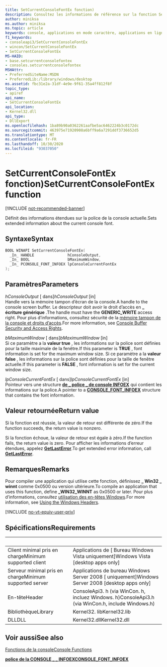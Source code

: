 ```yaml
---
title: SetCurrentConsoleFontEx fonction)
description: Consultez les informations de référence sur la fonction SetCurrentConsoleFontEx, qui définit des informations étendues sur la police de la console actuelle.
author: miniksa
ms.author: miniksa
ms.topic: article
keywords: console, applications en mode caractère, applications en ligne de commande, applications de terminal, API console
f1_keywords:
- consoleapi3/SetCurrentConsoleFontEx
- wincon/SetCurrentConsoleFontEx
- SetCurrentConsoleFontEx
MS-HAID:
- base.setcurrentconsolefontex
- consoles.setcurrentconsolefontex
MSHAttr:
- PreferredSiteName:MSDN
- PreferredLib:/library/windows/desktop
ms.assetid: fbc31e2a-31df-4e9e-9f61-35a4ff812f8f
topic_type:
- apiref
api_name:
- SetCurrentConsoleFontEx
api_location:
- Kernel32.dll
api_type:
- DllExport
ms.openlocfilehash: 1ba89b90a0362261aafbe5ac6462224b3c0172dc
ms.sourcegitcommit: 463975e71920908a6bff9a6a7291ddf3736652d5
ms.translationtype: MT
ms.contentlocale: fr-FR
ms.lasthandoff: 10/30/2020
ms.locfileid: "93037050"
---
```

# <a name="setcurrentconsolefontex-function"></a><span data-ttu-id="760fb-104">SetCurrentConsoleFontEx fonction)</span><span class="sxs-lookup"><span data-stu-id="760fb-104">SetCurrentConsoleFontEx function</span></span>

[!INCLUDE [not-recommended-banner](./includes/not-recommended-banner.md)]

<span data-ttu-id="760fb-105">Définit des informations étendues sur la police de la console actuelle.</span><span class="sxs-lookup"><span data-stu-id="760fb-105">Sets extended information about the current console font.</span></span>

## <a name="syntax"></a><span data-ttu-id="760fb-106">Syntaxe</span><span class="sxs-lookup"><span data-stu-id="760fb-106">Syntax</span></span>

```C
BOOL WINAPI SetCurrentConsoleFontEx(
  _In_ HANDLE               hConsoleOutput,
  _In_ BOOL                 bMaximumWindow,
  _In_ PCONSOLE_FONT_INFOEX lpConsoleCurrentFontEx
);
```

## <a name="parameters"></a><span data-ttu-id="760fb-107">Paramètres</span><span class="sxs-lookup"><span data-stu-id="760fb-107">Parameters</span></span>

<span data-ttu-id="760fb-108">*hConsoleOutput* \[ dans\]</span><span class="sxs-lookup"><span data-stu-id="760fb-108">*hConsoleOutput* \[in\]</span></span>  
<span data-ttu-id="760fb-109">Handle vers la mémoire tampon d’écran de la console.</span><span class="sxs-lookup"><span data-stu-id="760fb-109">A handle to the console screen buffer.</span></span> <span data-ttu-id="760fb-110">Le descripteur doit avoir le droit d’accès en **\_ écriture générique** .</span><span class="sxs-lookup"><span data-stu-id="760fb-110">The handle must have the **GENERIC\_WRITE** access right.</span></span> <span data-ttu-id="760fb-111">Pour plus d’informations, consultez sécurité de la [mémoire tampon de la console et droits d’accès](console-buffer-security-and-access-rights.md).</span><span class="sxs-lookup"><span data-stu-id="760fb-111">For more information, see [Console Buffer Security and Access Rights](console-buffer-security-and-access-rights.md).</span></span>

<span data-ttu-id="760fb-112">*bMaximumWindow* \[ dans\]</span><span class="sxs-lookup"><span data-stu-id="760fb-112">*bMaximumWindow* \[in\]</span></span>  
<span data-ttu-id="760fb-113">Si ce paramètre a la **valeur true** , les informations sur la police sont définies pour la taille maximale de la fenêtre.</span><span class="sxs-lookup"><span data-stu-id="760fb-113">If this parameter is **TRUE** , font information is set for the maximum window size.</span></span> <span data-ttu-id="760fb-114">Si ce paramètre a la **valeur false** , les informations sur la police sont définies pour la taille de fenêtre actuelle.</span><span class="sxs-lookup"><span data-stu-id="760fb-114">If this parameter is **FALSE** , font information is set for the current window size.</span></span>

<span data-ttu-id="760fb-115">*lpConsoleCurrentFontEx* \[ dans\]</span><span class="sxs-lookup"><span data-stu-id="760fb-115">*lpConsoleCurrentFontEx* \[in\]</span></span>  
<span data-ttu-id="760fb-116">Pointeur vers une structure [**de \_ police \_ de console INFOEX**](console-font-infoex.md) qui contient les informations sur la police.</span><span class="sxs-lookup"><span data-stu-id="760fb-116">A pointer to a [**CONSOLE\_FONT\_INFOEX**](console-font-infoex.md) structure that contains the font information.</span></span>

## <a name="return-value"></a><span data-ttu-id="760fb-117">Valeur retournée</span><span class="sxs-lookup"><span data-stu-id="760fb-117">Return value</span></span>

<span data-ttu-id="760fb-118">Si la fonction est réussie, la valeur de retour est différente de zéro.</span><span class="sxs-lookup"><span data-stu-id="760fb-118">If the function succeeds, the return value is nonzero.</span></span>

<span data-ttu-id="760fb-119">Si la fonction échoue, la valeur de retour est égale à zéro.</span><span class="sxs-lookup"><span data-stu-id="760fb-119">If the function fails, the return value is zero.</span></span> <span data-ttu-id="760fb-120">Pour afficher les informations d’erreur étendues, appelez [**GetLastError**](https://msdn.microsoft.com/library/windows/desktop/ms679360).</span><span class="sxs-lookup"><span data-stu-id="760fb-120">To get extended error information, call [**GetLastError**](https://msdn.microsoft.com/library/windows/desktop/ms679360).</span></span>

## <a name="remarks"></a><span data-ttu-id="760fb-121">Remarques</span><span class="sxs-lookup"><span data-stu-id="760fb-121">Remarks</span></span>

<span data-ttu-id="760fb-122">Pour compiler une application qui utilise cette fonction, définissez **\_ Win32 \_ winnt** comme 0x0500 ou version ultérieure.</span><span class="sxs-lookup"><span data-stu-id="760fb-122">To compile an application that uses this function, define **\_WIN32\_WINNT** as 0x0500 or later.</span></span> <span data-ttu-id="760fb-123">Pour plus d’informations, consultez [utilisation des en-têtes Windows](https://msdn.microsoft.com/library/windows/desktop/aa383745).</span><span class="sxs-lookup"><span data-stu-id="760fb-123">For more information, see [Using the Windows Headers](https://msdn.microsoft.com/library/windows/desktop/aa383745).</span></span>

[!INCLUDE [no-vt-equiv-user-priv](./includes/no-vt-equiv-user-priv.md)]

## <a name="requirements"></a><span data-ttu-id="760fb-124">Spécifications</span><span class="sxs-lookup"><span data-stu-id="760fb-124">Requirements</span></span>

| &nbsp; | &nbsp; |
|-|-|
| <span data-ttu-id="760fb-125">Client minimal pris en charge</span><span class="sxs-lookup"><span data-stu-id="760fb-125">Minimum supported client</span></span> | <span data-ttu-id="760fb-126">Applications de \[ Bureau Windows Vista uniquement\]</span><span class="sxs-lookup"><span data-stu-id="760fb-126">Windows Vista \[desktop apps only\]</span></span> |
| <span data-ttu-id="760fb-127">Serveur minimal pris en charge</span><span class="sxs-lookup"><span data-stu-id="760fb-127">Minimum supported server</span></span> | <span data-ttu-id="760fb-128">Applications de bureau Windows Server 2008 \[ uniquement\]</span><span class="sxs-lookup"><span data-stu-id="760fb-128">Windows Server 2008 \[desktop apps only\]</span></span> |
| <span data-ttu-id="760fb-129">En-tête</span><span class="sxs-lookup"><span data-stu-id="760fb-129">Header</span></span> | <span data-ttu-id="760fb-130">ConsoleApi3. h (via WinCon. h, incluez Windows. h)</span><span class="sxs-lookup"><span data-stu-id="760fb-130">ConsoleApi3.h (via WinCon.h, include Windows.h)</span></span> |
| <span data-ttu-id="760fb-131">Bibliothèque</span><span class="sxs-lookup"><span data-stu-id="760fb-131">Library</span></span> | <span data-ttu-id="760fb-132">Kernel32. lib</span><span class="sxs-lookup"><span data-stu-id="760fb-132">Kernel32.lib</span></span> |
| <span data-ttu-id="760fb-133">DLL</span><span class="sxs-lookup"><span data-stu-id="760fb-133">DLL</span></span> | <span data-ttu-id="760fb-134">Kernel32.dll</span><span class="sxs-lookup"><span data-stu-id="760fb-134">Kernel32.dll</span></span> |

## <a name="see-also"></a><span data-ttu-id="760fb-135">Voir aussi</span><span class="sxs-lookup"><span data-stu-id="760fb-135">See also</span></span>

[<span data-ttu-id="760fb-136">Fonctions de la console</span><span class="sxs-lookup"><span data-stu-id="760fb-136">Console Functions</span></span>](console-functions.md)

[<span data-ttu-id="760fb-137">**police de la CONSOLE \_ \_ INFOEX**</span><span class="sxs-lookup"><span data-stu-id="760fb-137">**CONSOLE\_FONT\_INFOEX**</span></span>](console-font-infoex.md)
